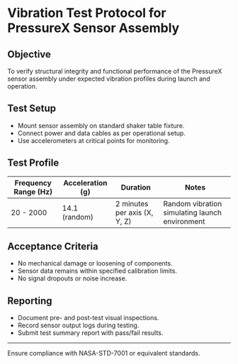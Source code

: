 # Vibration Test Protocol for PressureX Sensor Assembly

## Objective

To verify structural integrity and functional performance of the PressureX sensor assembly under expected vibration profiles during launch and operation.

## Test Setup

- Mount sensor assembly on standard shaker table fixture.
- Connect power and data cables as per operational setup.
- Use accelerometers at critical points for monitoring.

## Test Profile

| Frequency Range (Hz) | Acceleration (g) | Duration       | Notes               |
|----------------------|------------------|----------------|---------------------|
| 20 - 2000            | 14.1 (random)    | 2 minutes per axis (X, Y, Z) | Random vibration simulating launch environment |

## Acceptance Criteria

- No mechanical damage or loosening of components.
- Sensor data remains within specified calibration limits.
- No signal dropouts or noise increase.

## Reporting

- Document pre- and post-test visual inspections.
- Record sensor output logs during testing.
- Submit test summary report with pass/fail results.

---

Ensure compliance with NASA-STD-7001 or equivalent standards.

